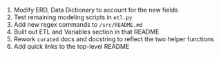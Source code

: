 1. Modify ERD, Data Dictionary to account for the new fields
2. Test remaining modeling scripts in `etl.py`
3. Add new regex commands to `/src/README.md`
4. Built out ETL and Variables section in that README
5. Rework `curated` docs and docstring to reflect the two helper functions
6. Add quick links to the top-level README